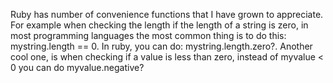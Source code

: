 Ruby has number of convenience functions that I have grown to appreciate. For example when checking the length if the length of a string is zero, in most programming languages the most common thing is to do this: mystring.length == 0. In ruby, you can do: mystring.length.zero?. Another cool one, is when checking if a value is less than zero, instead of myvalue < 0 you can do myvalue.negative?